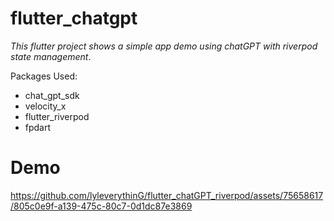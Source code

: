 # flutter_chatgpt

_This flutter project shows a simple app demo using chatGPT with riverpod state management_.

Packages Used:
- chat_gpt_sdk
- velocity_x
- flutter_riverpod
- fpdart
  
# Demo
https://github.com/lyleverythinG/flutter_chatGPT_riverpod/assets/75658617/805c0e9f-a139-475c-80c7-0d1dc87e3869

